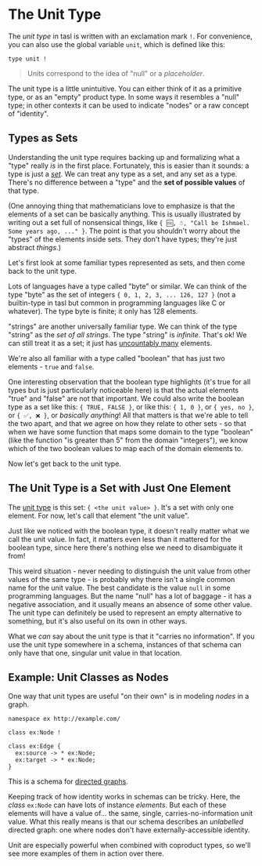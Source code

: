 # The Unit Type

The _unit type_ in tasl is written with an exclamation mark `!`. For convenience, you can also use the global variable `unit`, which is defined like this:

```tasl
type unit !
```

> Units correspond to the idea of "null" or a _placeholder_.

The unit type is a little unintuitive. You can either think of it as a primitive type, or as an "empty" product type. In some ways it resembles a "null" type; in other contexts it can be used to indicate "nodes" or a raw concept of "identity".

## Types as Sets

Understanding the unit type requires backing up and formalizing what a "type" really _is_ in the first place. Fortunately, this is easier than it sounds: a type is just a [_set_](<https://en.wikipedia.org/wiki/Set_(mathematics)>). We can treat any type as a set, and any set as a type. There's no difference between a "type" and the **set of possible values** of that type.

(One annoying thing that mathematicians love to emphasize is that the elements of a set can be basically anything. This is usually illustrated by writing out a set full of nonsensical things, like `{ 🆒, ☃︎, "Call be Ishmael. Some years ago, ..." }`. The point is that you shouldn't worry about the "types" of the elements inside sets. They don't have types; they're just abstract _things_.)

Let's first look at some familiar types represented as sets, and then come back to the unit type.

Lots of languages have a type called "byte" or similar. We can think of the type "byte" as the set of integers `{ 0, 1, 2, 3, ... 126, 127 }` (not a builtin-type in tasl but common in programming languages like C or whatever). The type byte is finite; it only has 128 elements.

"strings" are another universally familiar type. We can think of the type "string" as the _set of all strings_. The type "string" is _infinite_. That's ok! We can still treat it as a set; it just has [uncountably many](https://en.wikipedia.org/wiki/Uncountable_set) elements.

We're also all familiar with a type called "boolean" that has just two elements - `true` and `false`.

One interesting observation that the boolean type highlights (it's true for all types but is just particularly noticeable here) is that the actual elements "true" and "false" are not that important. We could also write the boolean type as a set like this: `{ TRUE, FALSE }`, or like this: `{ 1, 0 }`, or `{ yes, no }`, or `{ ✅, ❌ }`, or _basically anything_! All that matters is that we're able to tell the two apart, and that we agree on how they relate to other sets - so that when we have some function that maps some domain to the type "boolean" (like the function "is greater than 5" from the domain "integers"), we know which of the two boolean values to map each of the domain elements to.

Now let's get back to the unit type.

## The Unit Type is a Set with Just One Element

The [unit type](https://en.wikipedia.org/wiki/Unit_type) is this set: `{ <the unit value> }`. It's a set with only one element. For now, let's call that element "the unit value".

Just like we noticed with the boolean type, it doesn't really matter what we call the unit value. In fact, it matters even less than it mattered for the boolean type, since here there's nothing else we need to disambiguate it from!

This weird situation - never needing to distinguish the unit value from other values of the same type - is probably why there isn't a single common name for the unit value. The best candidate is the value `null` in some programming languages. But the name "null" has a lot of baggage - it has a negative association, and it usually means an absence of some other value. The unit type can definitely be used to represent an empty alternative to something, but it's also useful on its own in other ways.

What we _can_ say about the unit type is that it "carries no information". If you use the unit type somewhere in a schema, instances of that schema can only have that one, singular unit value in that location.

## Example: Unit Classes as Nodes

One way that unit types are useful "on their own" is in modeling _nodes_ in a graph.

```tasl
namespace ex http://example.com/

class ex:Node !

class ex:Edge {
  ex:source -> * ex:Node;
  ex:target -> * ex:Node;
}
```

This is a schema for [directed graphs](https://en.wikipedia.org/wiki/Directed_graph).

Keeping track of how identity works in schemas can be tricky. Here, the _class_ `ex:Node` can have lots of instance _elements_. But each of these elements will have a value of... the same, single, carries-no-information unit value. What this really means is that our schema describes an _unlabelled_ directed graph: one where nodes don't have externally-accessible identity.

Unit are especially powerful when combined with coproduct types, so we'll see more examples of them in action over there.

